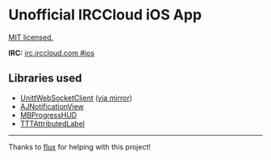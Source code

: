 # Unofficial IRCCloud iOS App
[MIT licensed.](http://adam.mit-license.org)

**IRC:** [irc.irccloud.com #ios](irc://irc.irccloud.com/#ios)

## Libraries used
* [UnittWebSocketClient](http://code.google.com/p/unitt) ([via mirror](https://github.com/kirbylover4000/UnittWebSocketClient))
* [AJNotificationView](https://github.com/ajerez/AJNotificationView)
* [MBProgressHUD](https://github.com/jdg/MBProgressHUD)
* [TTTAttributedLabel](https://github.com/mattt/TTTAttributedLabel)

----

Thanks to [flux](https://github.com/caughtinflux) for helping with this project!
